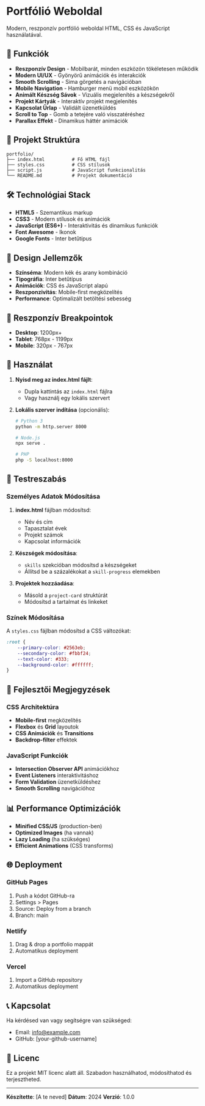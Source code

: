 # Portfólió Weboldal

Modern, reszponzív portfólió weboldal HTML, CSS és JavaScript használatával.

## 🚀 Funkciók

- **Reszponzív Design** - Mobilbarát, minden eszközön tökéletesen működik
- **Modern UI/UX** - Gyönyörű animációk és interakciók
- **Smooth Scrolling** - Sima görgetés a navigációban
- **Mobile Navigation** - Hamburger menü mobil eszközökön
- **Animált Készség Sávok** - Vizuális megjelenítés a készségekről
- **Projekt Kártyák** - Interaktív projekt megjelenítés
- **Kapcsolat Űrlap** - Validált üzenetküldés
- **Scroll to Top** - Gomb a tetejére való visszatéréshez
- **Parallax Effekt** - Dinamikus háttér animációk

## 📁 Projekt Struktúra

```
portfolio/
├── index.html          # Fő HTML fájl
├── styles.css          # CSS stílusok
├── script.js           # JavaScript funkcionalitás
└── README.md           # Projekt dokumentáció
```

## 🛠️ Technológiai Stack

- **HTML5** - Szemantikus markup
- **CSS3** - Modern stílusok és animációk
- **JavaScript (ES6+)** - Interaktivitás és dinamikus funkciók
- **Font Awesome** - Ikonok
- **Google Fonts** - Inter betűtípus

## 🎨 Design Jellemzők

- **Színséma**: Modern kék és arany kombináció
- **Tipográfia**: Inter betűtípus
- **Animációk**: CSS és JavaScript alapú
- **Reszponzivitás**: Mobile-first megközelítés
- **Performance**: Optimalizált betöltési sebesség

## 📱 Reszponzív Breakpointok

- **Desktop**: 1200px+
- **Tablet**: 768px - 1199px
- **Mobile**: 320px - 767px

## 🚀 Használat

1. **Nyisd meg az index.html fájlt**:
   - Dupla kattintás az `index.html` fájlra
   - Vagy használj egy lokális szervert

2. **Lokális szerver indítása** (opcionális):
   ```bash
   # Python 3
   python -m http.server 8000
   
   # Node.js
   npx serve .
   
   # PHP
   php -S localhost:8000
   ```

## 📝 Testreszabás

### Személyes Adatok Módosítása

1. **index.html** fájlban módosítsd:
   - Név és cím
   - Tapasztalat évek
   - Projekt számok
   - Kapcsolat információk

2. **Készségek módosítása**:
   - `skills` szekcióban módosítsd a készségeket
   - Állítsd be a százalékokat a `skill-progress` elemekben

3. **Projektek hozzáadása**:
   - Másold a `project-card` struktúrát
   - Módosítsd a tartalmat és linkeket

### Színek Módosítása

A `styles.css` fájlban módosítsd a CSS változókat:

```css
:root {
    --primary-color: #2563eb;
    --secondary-color: #fbbf24;
    --text-color: #333;
    --background-color: #ffffff;
}
```

## 🔧 Fejlesztői Megjegyzések

### CSS Architektúra
- **Mobile-first** megközelítés
- **Flexbox** és **Grid** layoutok
- **CSS Animációk** és **Transitions**
- **Backdrop-filter** effektek

### JavaScript Funkciók
- **Intersection Observer API** animációkhoz
- **Event Listeners** interaktivitáshoz
- **Form Validation** üzenetküldéshez
- **Smooth Scrolling** navigációhoz

## 📊 Performance Optimizációk

- **Minified CSS/JS** (production-ben)
- **Optimized Images** (ha vannak)
- **Lazy Loading** (ha szükséges)
- **Efficient Animations** (CSS transforms)

## 🌐 Deployment

### GitHub Pages
1. Push a kódot GitHub-ra
2. Settings > Pages
3. Source: Deploy from a branch
4. Branch: main

### Netlify
1. Drag & drop a portfolio mappát
2. Automatikus deployment

### Vercel
1. Import a GitHub repository
2. Automatikus deployment

## 📞 Kapcsolat

Ha kérdésed van vagy segítségre van szükséged:
- Email: info@example.com
- GitHub: [your-github-username]

## 📄 Licenc

Ez a projekt MIT licenc alatt áll. Szabadon használhatod, módosíthatod és terjesztheted.

---

**Készítette**: [A te neved]
**Dátum**: 2024
**Verzió**: 1.0.0 